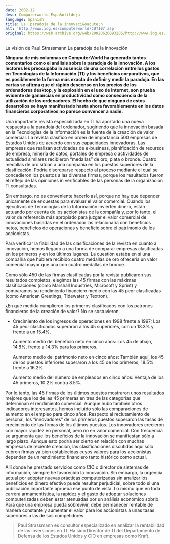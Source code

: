```yaml
---
date: 2002-12
desc: Computerworld Espa&ntilde;a
language: Spanish
title: La  paradoja de la innovaci&oacute;n
alt: 'http://www.idg.es/computerworld/CUTI07.asp'
original: https://web.archive.org/web/20020626093205/http://www.idg.es/computerworld/CUTI07.asp
---
```


La visión de Paul Strassmann
La paradoja de la innovación

**Ninguna de mis columnas en ComputerWorld ha generado tantos
comentarios como el análisis sobre la paradoja de la innovación. A los
lectores les preocupaba la ausencia de una correlación entre los
gastos en Tecnologías de la Información (TI) y los beneficios
corporativos, que es posiblemente la forma más exacta de definir y
medir la paradoja. En las cartas se afirma que el rápido descenso en
los precios de los ordenadores desktop, y la explosión en el uso de
Internet, son prueba evidente de ganancias en productividad como
consecuencia de la utilización de los ordenadores. El hecho de que
ninguno de estos desarrollos se haya manifestado hasta ahora
favorablemente en los datos financieros corporativos no parece
convencer a nadie.**

Una importante revista especializada en TI ha aportado una nueva respuesta a la paradoja del ordenador, sugiriendo que la innovación basada en la Tecnologías de la Información es la fuente de la creación de valor comercial. La revista clasificó en orden de importancia 500 empresas de Estados Unidos de acuerdo con sus capacidades innovadoras. Las empresas que realizan actividades de e-business, planificación de recursos de empresa, minería de datos, portales de empresa o actividades de actualidad similares recibieron “medallas” de oro, plata o bronce. Cuatro medallas de oro sitúan a una compañía en los puestos superiores de la clasificación. Podría discreparse respecto al proceso mediante el cual se concedieron los puestos a las diversas firmas, porque los resultados fueron el reflejo de las opiniones in verificables de las personas de la organización TI consultadas.

Sin embargo, no es conveniente hacerlo así, porque no hay que depender únicamente de encuestas para evaluar el valor comercial. Cuando los ejecutivos de Tecnologías de la Información invierten dinero, están actuando por cuenta de los accionistas de la compañía y, por lo tanto, el valor de referencia más apropiado para juzgar el valor comercial de innovaciones basadas en el ordenador las relacionaría con beneficios netos, beneficios de operaciones y beneficio sobre el patrimonio de los accionistas.

Para verificar la fiabilidad de las clasificaciones de la revista en cuanto a innovación, hemos llegado a una forma de comparar empresas clasificadas en los primeros y en los últimos lugares. La cuestión estaba en si una compañía que hubiera recibido cuatro medallas de oro ofrecería un valor comercial mayor que una con cuatro medallas de bronce.

Como sólo 450 de las firmas clasificadas por la revista publicaron sus resultados completos, elegimos las 45 firmas con las máximas clasificaciones (como Marshall Industries, Microsoft y Sprint) y comparamos su rendimiento financiero medio con las 45 peor clasificadas (como American Greetings, Tidewater y Textron).

¿En qué medida cumplieron los primeros clasificados con los patrones financieros de la creación de valor? No se sostuvieron.

* Crecimiento de los ingresos de operaciones en 1998 frente a 1997: Los
  45 peor clasificados superaron a los 45 superiores, con un 18.3% y
  frente a un 15.4%.

  Aumento medio del beneficio neto en cinco años: Los 45 de abajo,
  14.8%, frente a 14.3% para los primeros.

  Aumento medio del patrimonio neto en cinco años: También aquí, los 45
  de los puestos inferiores superaron a los 45 de los primeros, 18.5%
  frente a 16.2%

  Aumento medio del número de empleados en cinco años: Ventaja de los 45
  primeros, 10.2% contra 8.5%.

Por lo tanto, las 45 firmas de los últimos puestos mostraron unos
resultados mejores que los de las 45 primeras en tres de las
categorías que determinan el rendimiento comercial. Aunque hubo
también otros indicadores interesantes, hemos incluido sólo las
comparaciones de aumento en el empleo para cinco años. Respecto al
reclutamiento de personal, los “innovadores” de los primeros puestos
superaron las tasas de crecimiento de las firmas de los últimos
puestos. Los innovadores crecieron con mayor rapidez en personal, pero
no en valor comercial. Con frecuencia se argumenta que los beneficios
de la innovación se manifiestan sólo a largo plazo. Aunque esto podría
ser cierto en relación con muchas empresas de reciente creación, las
clasificaciones discutidas aquí sólo cubren firmas ya bien
establecidas cuyos valores para los accionistas dependen de un
rendimiento financiero tanto histórico como actual.

Allí donde he prestado servicios como CIO o director de sistemas de
información, siempre he favorecido la innovación. Sin embargo, la
urgencia actual por adoptar nuevas prácticas computerizadas sin
analizar los beneficios en dinero efectivo puede resultar perjudicial,
sobre todo si una publicación importante aprueba ese punto de
vista. Lo mismo que en toda carrera armamentística, la rapidez y el
gasto de adoptar soluciones computerizadas deben estar atenuadas por
un análisis económico sobrio. Para que una empresa pueda sobrevivir,
debe permanecer rentable de manera constante y aumentar el valor para
los accionistas a unas tasas superiores a las de sus competidores.

> Paul Strassmann es consultor especializado en analizar la rentabilidad
> de las inversiones en TI. Ha sido Director de TI del Departamento de
> Defensa de los Estados Unidos y CIO en empresas como Kraft.
